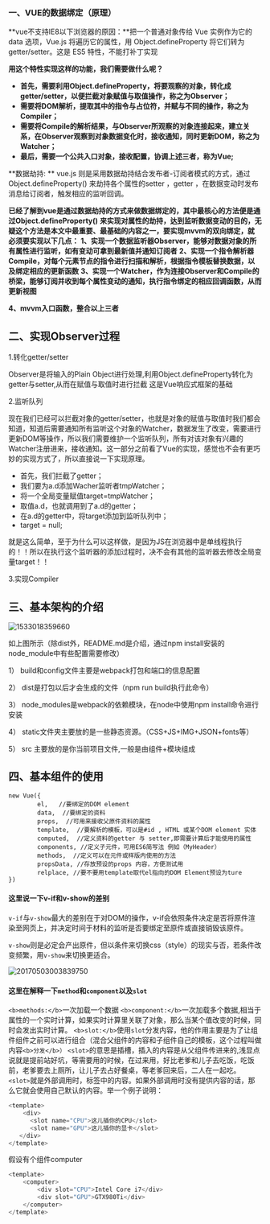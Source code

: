 ### 一、VUE的数据绑定（原理）

**vue不支持IE8以下浏览器的原因：**把一个普通对象传给 Vue 实例作为它的 data 选项，Vue.js 将遍历它的属性，用 Object.defineProperty 将它们转为 getter/setter。这是 ES5 特性，不能打补丁实现 

**用这个特性实现这样的功能，我们需要做什么呢？**

- **首先，需要利用Object.defineProperty，将要观察的对象，转化成getter/setter，以便拦截对象赋值与取值操作，称之为Observer；**
- **需要将DOM解析，提取其中的指令与占位符，并赋与不同的操作，称之为Compiler；**
- **需要将Compile的解析结果，与Observer所观察的对象连接起来，建立关系，在Observer观察到对象数据变化时，接收通知，同时更新DOM，称之为Watcher；**
- **最后，需要一个公共入口对象，接收配置，协调上述三者，称为Vue;**

**数据劫持: **   vue.js 则是采用数据劫持结合发布者-订阅者模式的方式，通过Object.defineProperty()
 来劫持各个属性的setter ，getter ，在数据变动时发布消息给订阅者，触发相应的监听回调。

**已经了解到vue是通过数据劫持的方式来做数据绑定的，其中最核心的方法便是通过Object.defineProperty()**
 **来实现对属性的劫持，达到监听数据变动的目的，无疑这个方法是本文中最重要、最基础的内容之一，要实现mvvm的双向绑定，就必须要实现以下几点：**
 **1、实现一个数据监听器Observer，能够对数据对象的所有属性进行监听，如有变动可拿到最新值并通知订阅者**
**2、实现一个指令解析器Compile，对每个元素节点的指令进行扫描和解析，根据指令模板替换数据，以及绑定相应的更新函数**
 **3、实现一个Watcher，作为连接Observer和Compile的桥梁，能够订阅并收到每个属性变动的通知，执行指令绑定的相应回调函数，从而更新视图**

**4、mvvm入口函数，整合以上三者**

 

## 二、实现Observer过程

1.转化getter/setter

 Observer是将输入的Plain Object进行处理,利用Object.defineProperty转化为getter与setter,从而在赋值与取值时进行拦截 这是Vue响应式框架的基础 

2.监听队列

​       现在我们已经可以拦截对象的getter/setter，也就是对象的赋值与取值时我们都会知道，知道后需要通知所有监听这个对象的Watcher，数据发生了改变，需要进行更新DOM等操作，所以我们需要维护一个监听队列，所有对该对象有兴趣的Watcher注册进来，接收通知。这一部分之前看了Vue的实现，感觉也不会有更巧妙的实现方式了，所以直接说一下实现原理。

- 首先，我们拦截了getter；
- 我们要为a.d添加Wacher监听者tmpWatcher；
- 将一个全局变量赋值target=tmpWatcher；
- 取值a.d，也就调用到了a.d的getter；
- 在a.d的getter中，将target添加到监听队列中；
- target = null;

​       就是这么简单，至于为什么可以这样做，是因为JS在浏览器中是单线程执行的！！所以在执行这个监听器的添加过程时，决不会有其他的监听器去修改全局变量target！！

3.实现Compiler



## 三、基本架构的介绍

![1533018359660](C:\Users\Administrator\AppData\Local\Temp\1533018359660.png)

如上图所示（除dist外，README.md是介绍，通过npm install安装的node_module中有些配置需要修改） 

1） build和config文件主要是webpack打包和端口的信息配置 

2） dist是打包以后才会生成的文件（npm run build执行此命令） 

3） node_modules是webpack的依赖模块，在node中使用npm install命令进行安装 

4） static文件夹主要放的是一些静态资源。（CSS+JS+IMG+JSON+fonts等） 

5） src 主要放的是你当前项目文件,一般是由组件+模块组成





## 四、基本组件的使用



```
new Vue({
        el,   //要绑定的DOM element
        data,  //要绑定的资料
        props,  //可用来接收父原件资料的属性
        template,  //要解析的模板，可以是#id , HTML 或某个DOM element 实体
        computed,  //定义资料的getter 与 setter,即需要计算后才能使用的属性
        components, //定义子元件，可用ES6简写法 例如（MyHeader）
        methods,  //定义可以在元件或样版内使用的方法
        propsData, //存放预设的props 内容，方便测试用
        relplace, //要不要用template取代el指向的DOM Element预设为ture
})
```

#### 这里说一下v-if和v-show的差别

`v-if`与`v-show`最大的差别在于对DOM的操作，v-if会依照条件决定是否将原件渲染至网页上，并决定时间于材料的监听是否要绑定至原件或直接销毁该原件。

`v-show`则是必定会产出原件，但以条件来切换css（style）的现实与否，若条件改变频繁，用`v-show`来切换更适合。

![20170503003839750](C:\Users\Administrator\Desktop\20170503003839750.jpg)

#### 这里在解释一下`method`和`component`以及`slot`

`<b>methods:</b>`一次加载一个数据 
`<b>component:</b>`一次加载多个数据,相当于属性的一个实时计算，如果实时计算里关联了对象，那么当某个值改变的时候，同时会发出实时计算。 
`<b>slot:</b>`使用`slot`分发内容，他的作用主要是为了让组件组件之前可以进行组合（混合父组件的内容和子组件自己的模板，这个过程叫做内容`<b>分发</b>）` 
`<slot>`的意思是插槽，插入的内容是从父组件传进来的,浅显点说就是提前站好坑，等需要用的时候，在过来用，好比老爹和儿子去吃饭，吃饭前，老爹要去上厕所，让儿子去占好餐桌，等老爹回来后，二人在一起吃。`<slot>`就是外部调用时，标签中的内容。如果外部调用时没有提供内容的话，那么它就会使用自己默认的内容。举一个例子说明：

```javascript
<template> 
    <div> 
      <slot name="CPU">这儿插你的CPU</slot> 
      <slot name="GPU">这儿插你的显卡</slot>
   </div> 
</template>
```

假设有个组件computer

```javascript
<template>
    <computer>
        <div slot="CPU">Intel Core i7</div> 
        <div slot="GPU">GTX980Ti</div> 
    </computer>
</template>
```




